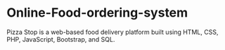 # Online-Food-ordering-system
Pizza Stop is a web-based food delivery platform built using HTML, CSS, PHP, JavaScript, Bootstrap, and SQL.
